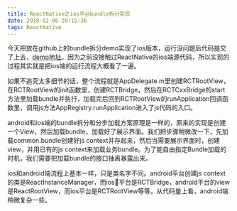 ```yaml
---
title: ReactNative之ios平台bundle拆分实现
date: 2018-02-06 20:15:36
tags: ReactNative
---
```

今天把放在github上的bundle拆分demo实现了ios版本，运行没问题后代码提交了上去，[demo地址](https://github.com/yangguang1029/ReactNativeSplit)。因为之前没接触过ReactNative的ios端源代码，所以实现的过程其实就是把ios端的运行流程大概看了一遍。

如果不追究太多细节的话，整个流程就是AppDelegate.m里创建RCTRootView，在RCTRootView的init函数里，创建RCTBridge，然后在RCTCxxBridge的start方法里加载bundle并执行，加载完后回到RCTRootView的runApplication回调函数里，调用js方法AppRegistry.runApplication进入了js代码的入口。

android和ios端的bundle拆分和分步加载方案原理是一样的，原来的实现是创建一个View，然后加载bundle，加载好了展示界面。我们把步骤稍微改一下，先加载common.bundle创建好js context并存起来，然后当需要展示界面时，创建view，并用已有的js context来加载业务bundle。为了能自由指定Bundle加载的时机，我们需要把加载bundle的接口抽离暴露出来。

ios和android端流程上基本一样，只是类名字不同。android平台创建js context的类是ReactInstanceManager，而ios平台是RCTBridge，android平台的view是ReactRootView，而ios平台是RCTRootView等等。从代码量上看，android端稍微复杂一些。

